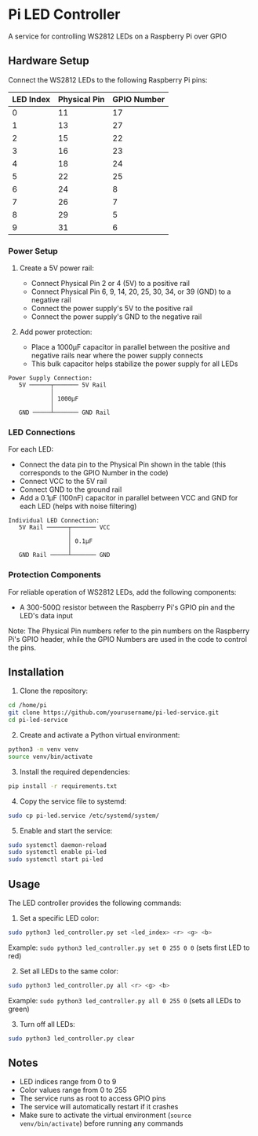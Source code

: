 # Pi LED Controller

A service for controlling WS2812 LEDs on a Raspberry Pi over GPIO

## Hardware Setup

Connect the WS2812 LEDs to the following Raspberry Pi pins:

| LED Index | Physical Pin | GPIO Number |
|-----------|--------------|-------------|
| 0         | 11          | 17         |
| 1         | 13          | 27         |
| 2         | 15          | 22         |
| 3         | 16          | 23         |
| 4         | 18          | 24         |
| 5         | 22          | 25         |
| 6         | 24          | 8          |
| 7         | 26          | 7          |
| 8         | 29          | 5          |
| 9         | 31          | 6          |

### Power Setup
1. Create a 5V power rail:
   - Connect Physical Pin 2 or 4 (5V) to a positive rail
   - Connect Physical Pin 6, 9, 14, 20, 25, 30, 34, or 39 (GND) to a negative rail
   - Connect the power supply's 5V to the positive rail
   - Connect the power supply's GND to the negative rail

2. Add power protection:
   - Place a 1000µF capacitor in parallel between the positive and negative rails near where the power supply connects
   - This bulk capacitor helps stabilize the power supply for all LEDs

```
Power Supply Connection:
   5V ──────┬─────── 5V Rail
            │
            │ 1000µF
            │
   GND ─────┴─────── GND Rail
```

### LED Connections
For each LED:
- Connect the data pin to the Physical Pin shown in the table (this corresponds to the GPIO Number in the code)
- Connect VCC to the 5V rail
- Connect GND to the ground rail
- Add a 0.1µF (100nF) capacitor in parallel between VCC and GND for each LED (helps with noise filtering)

```
Individual LED Connection:
   5V Rail ──────┬─────── VCC
                 │
                 │ 0.1µF
                 │
   GND Rail ─────┴─────── GND
```

### Protection Components
For reliable operation of WS2812 LEDs, add the following components:
- A 300-500Ω resistor between the Raspberry Pi's GPIO pin and the LED's data input

Note: The Physical Pin numbers refer to the pin numbers on the Raspberry Pi's GPIO header, while the GPIO Numbers are used in the code to control the pins.

## Installation

1. Clone the repository:
```bash
cd /home/pi
git clone https://github.com/yourusername/pi-led-service.git
cd pi-led-service
```

2. Create and activate a Python virtual environment:
```bash
python3 -m venv venv
source venv/bin/activate
```

3. Install the required dependencies:
```bash
pip install -r requirements.txt
```

4. Copy the service file to systemd:
```bash
sudo cp pi-led.service /etc/systemd/system/
```

5. Enable and start the service:
```bash
sudo systemctl daemon-reload
sudo systemctl enable pi-led
sudo systemctl start pi-led
```

## Usage

The LED controller provides the following commands:

1. Set a specific LED color:
```bash
sudo python3 led_controller.py set <led_index> <r> <g> <b>
```
Example: `sudo python3 led_controller.py set 0 255 0 0` (sets first LED to red)

2. Set all LEDs to the same color:
```bash
sudo python3 led_controller.py all <r> <g> <b>
```
Example: `sudo python3 led_controller.py all 0 255 0` (sets all LEDs to green)

3. Turn off all LEDs:
```bash
sudo python3 led_controller.py clear
```

## Notes

- LED indices range from 0 to 9
- Color values range from 0 to 255
- The service runs as root to access GPIO pins
- The service will automatically restart if it crashes
- Make sure to activate the virtual environment (`source venv/bin/activate`) before running any commands 